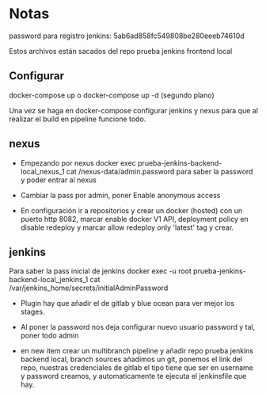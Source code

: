 # Notas

password para registro jenkins: 5ab6ad858fc549808be280eeeb74610d 


Estos archivos están sacados del repo prueba jenkins frontend local


## Configurar

docker-compose up o docker-compose up -d (segundo plano)

 Una vez se haga en docker-compose configurar jenkins y nexus para que al realizar el build en pipeline funcione todo.

## nexus

 - Empezando por nexus docker exec prueba-jenkins-backend-local_nexus_1 cat /nexus-data/admin.password para saber la password y poder entrar al nexus

 - Cambiar la pass por admin, poner Enable anonymous access

 - En configuración ir a repositorios y crear un docker (hosted) con un puerto http 8082, marcar enable docker V1 API, deployment policy en disable redeploy y marcar allow redeploy only 'latest' tag y crear.

## jenkins

 Para saber la pass inicial de jenkins docker exec -u root prueba-jenkins-backend-local_jenkins_1 cat /var/jenkins_home/secrets/initialAdminPassword

 - Plugin hay que añadir el de gitlab y blue ocean para ver mejor los stages.

 - Al poner la password nos deja configurar nuevo usuario password y tal, poner todo admin

 - en new item crear un multibranch pipeline y añadir repo prueba jenkins backend local, branch sources añadimos un git, ponemos el link del repo, nuestras credenciales de gitlab el tipo tiene que ser en username y password creamos, y automaticamente te ejecuta el jenkinsfile que hay.
